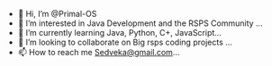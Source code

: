 - 👋 Hi, I’m @Primal-OS
- 👀 I’m interested in Java Development and the RSPS Community ...
- 🌱 I’m currently learning Java, Python, C+, JavaScript...
- 💞️ I’m looking to collaborate on Big rsps coding projects ...
- 📫 How to reach me Sedveka@gmail.com...

<!---
Primal-OS/Primal-OS is a ✨ special ✨ repository because its `Abous us.md` (this file) appears on your GitHub profile.
You can click the Preview link to take a look at your changes.
--->
